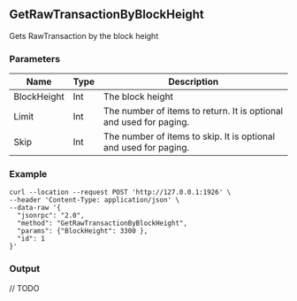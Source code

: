 ## GetRawTransactionByBlockHeight

 Gets RawTransaction by the block height

### Parameters

| Name         | Type   | Description       |
| ---------------- | -------------- | ------- |
| BlockHeight |Int       |The block height       |
| Limit |Int |The number of items to return. It is optional and used for paging. |
| Skip |Int |The number of items to skip. It is optional and used for paging. |

### Example

```shell
curl --location --request POST 'http://127.0.0.1:1926' \
--header 'Content-Type: application/json' \
--data-raw '{
  "jsonrpc": "2.0",
  "method": "GetRawTransactionByBlockHeight",
  "params": {"BlockHeight": 3300 },
  "id": 1
}'
```

### Output

// TODO




